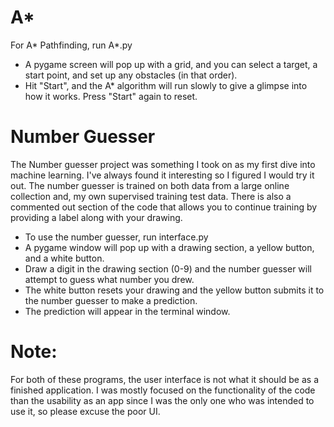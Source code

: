 # A*
For A* Pathfinding, run A*.py
- A pygame screen will pop up with a grid, and you can select a target, a start point, and set up any obstacles (in that order).
- Hit "Start", and the A* algorithm will run slowly to give a glimpse into how it works. Press "Start" again to reset.

# Number Guesser
The Number guesser project was something I took on as my first dive into machine learning. I've always found it interesting so I figured I would try it out.
The number guesser is trained on both data from a large online collection and, my own supervised training test data.
There is also a commented out section of the code that allows you to continue training by providing a label along with your drawing.

- To use the number guesser, run interface.py
- A pygame window will pop up with a drawing section, a yellow button, and a white button. 
- Draw a digit in the drawing section (0-9) and the number guesser will attempt to guess what number you drew.
- The white button resets your drawing and the yellow button submits it to the number guesser to make a prediction.
- The prediction will appear in the terminal window.

# Note:
For both of these programs, the user interface is not what it should be as a finished application. I was mostly focused on the functionality of the code than the usability as an app since I was the only one who was intended to use it, so please excuse the poor UI.
